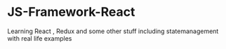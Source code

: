 # JS-Framework-React
Learning React , Redux and some other stuff including statemanagement with real life examples
